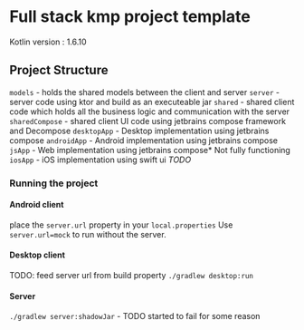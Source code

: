 # Full stack kmp project template

Kotlin version : 1.6.10

## Project Structure

`models` - holds the shared models between the client and server
`server` - server code using ktor and build as an executeable jar
`shared` - shared client code which holds all the business logic and communication with the server
`sharedCompose` - shared client UI code using jetbrains compose framework and Decompose 
`desktopApp` - Desktop implementation using jetbrains compose
`androidApp` - Android implementation using jetbrains compose
`jsApp` - Web implementation using jetbrains compose* Not fully functioning
`iosApp` - iOS implementation using swift ui *TODO*

### Running the project
#### Android client
place the `server.url` property in your `local.properties`
Use `server.url=mock` to run without the server.
#### Desktop client
TODO: feed server url from build property
`./gradlew desktop:run`
#### Server
`./gradlew server:shadowJar` - TODO started to fail for some reason
